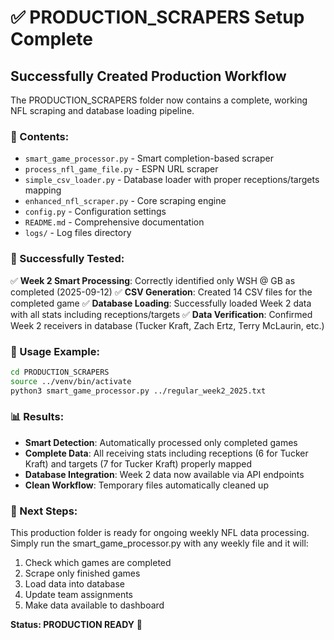 # ✅ PRODUCTION_SCRAPERS Setup Complete

## Successfully Created Production Workflow

The PRODUCTION_SCRAPERS folder now contains a complete, working NFL scraping and database loading pipeline.

### 📁 Contents:
- `smart_game_processor.py` - Smart completion-based scraper
- `process_nfl_game_file.py` - ESPN URL scraper
- `simple_csv_loader.py` - Database loader with proper receptions/targets mapping
- `enhanced_nfl_scraper.py` - Core scraping engine
- `config.py` - Configuration settings
- `README.md` - Comprehensive documentation
- `logs/` - Log files directory

### 🧪 Successfully Tested:
✅ **Week 2 Smart Processing**: Correctly identified only WSH @ GB as completed (2025-09-12)
✅ **CSV Generation**: Created 14 CSV files for the completed game
✅ **Database Loading**: Successfully loaded Week 2 data with all stats including receptions/targets
✅ **Data Verification**: Confirmed Week 2 receivers in database (Tucker Kraft, Zach Ertz, Terry McLaurin, etc.)

### 🚀 Usage Example:
```bash
cd PRODUCTION_SCRAPERS
source ../venv/bin/activate
python3 smart_game_processor.py ../regular_week2_2025.txt
```

### 📊 Results:
- **Smart Detection**: Automatically processed only completed games
- **Complete Data**: All receiving stats including receptions (6 for Tucker Kraft) and targets (7 for Tucker Kraft) properly mapped
- **Database Integration**: Week 2 data now available via API endpoints
- **Clean Workflow**: Temporary files automatically cleaned up

### 🎯 Next Steps:
This production folder is ready for ongoing weekly NFL data processing. Simply run the smart_game_processor.py with any weekly file and it will:
1. Check which games are completed
2. Scrape only finished games
3. Load data into database
4. Update team assignments
5. Make data available to dashboard

**Status: PRODUCTION READY** 🎉